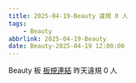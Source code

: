 ```yaml
---
title: 2025-04-19-Beauty 違規 0 人
tags:
    - Beauty
abbrlink: 2025-04-19-Beauty
date: Beauty-2025-04-19 12:00:00
---
```

Beauty 板 [板規連結](https://www.ptt.cc/bbs/Beauty/M.1630069980.A.84B.html)
昨天違規 0 人
